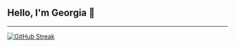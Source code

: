 ## Hello, I'm Georgia 🐠

<!--
**rockyrelay/rockyrelay** is a ✨ _special_ ✨ repository because its `README.md` (this file) appears on your GitHub profile.

Here are some ideas to get you started:

- 🔭 I’m currently working on ...
- 🌱 I’m currently learning ...
- 👯 I’m looking to collaborate on ...
- 🤔 I’m looking for help with ...
- 💬 Ask me about ...
- 📫 How to reach me: ...
- 👩🏻‍💻 Pronouns: ...
- ⚡ Fun fact: ...
-->

---
[![GitHub Streak](https://streak-stats.demolab.com?user=georgiaewhitney&theme=gotham&border_radius=18&date_format=j%20M%5B%20Y%5D)](https://git.io/streak-stats)
